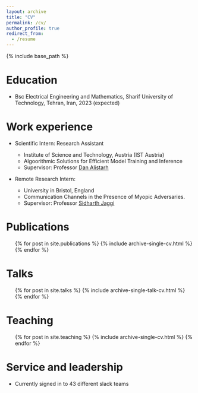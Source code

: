 ```yaml
---
layout: archive
title: "CV"
permalink: /cv/
author_profile: true
redirect_from:
  - /resume
---
```


{% include base_path %}

Education
======
* Bsc Electrical Engineering and Mathematics, Sharif University of Technology, Tehran, Iran, 2023 (expected)

Work experience
======
* Scientific Intern: Research Assistant
  * Institute of Science and Technology, Austria (IST Austria)
  * Algoorithmic Solutions for Efficient Model Training and Inference
  * Supervisor: Professor [Dan Alistarh](https://people.csail.mit.edu/alistarh/)

* Remote Research Intern:
  * University in Bristol, England
  * Communication Channels in the Presence of Myopic Adversaries.
  * Supervisor: Professor [Sidharth Jaggi](https://research-information.bris.ac.uk/en/persons/sidharth-sid-jaggi)

Publications
======
  <ul>{% for post in site.publications %}
    {% include archive-single-cv.html %}
  {% endfor %}</ul>
  
Talks
======
  <ul>{% for post in site.talks %}
    {% include archive-single-talk-cv.html %}
  {% endfor %}</ul>
  
Teaching
======
  <ul>{% for post in site.teaching %}
    {% include archive-single-cv.html %}
  {% endfor %}</ul>
  
Service and leadership
======
* Currently signed in to 43 different slack teams